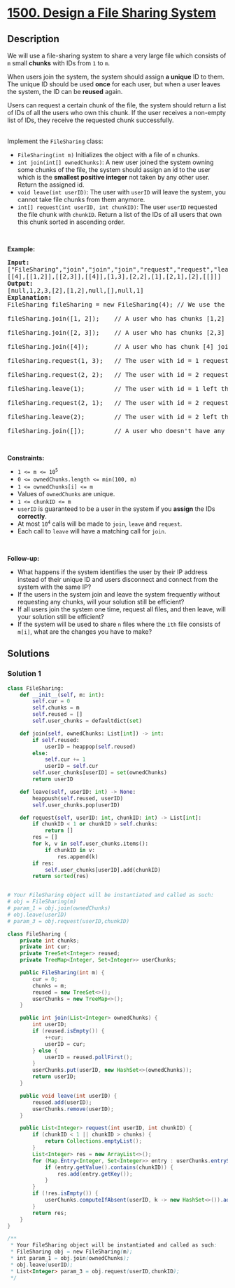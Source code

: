 # [1500. Design a File Sharing System](https://leetcode.com/problems/design-a-file-sharing-system)


## Description

<p>We will use a file-sharing system to share a very large file which consists of <code>m</code> small <b>chunks</b> with IDs from <code>1</code> to <code>m</code>.</p>

<p>When users join the system, the system should assign <b>a unique</b> ID to them. The unique ID should be used <b>once</b> for each user, but when a user leaves the system, the ID can be <b>reused</b> again.</p>

<p>Users can request a certain chunk of the file, the system should return a list of IDs of all the users who own this chunk. If the user receives a non-empty list of IDs, they receive the requested chunk successfully.</p>

<p><br />
Implement the <code>FileSharing</code> class:</p>

<ul>
	<li><code>FileSharing(int m)</code> Initializes the object with a file of <code>m</code> chunks.</li>
	<li><code>int join(int[] ownedChunks)</code>: A new user joined the system owning some chunks of the file, the system should assign an id to the user which is the <b>smallest positive integer</b> not taken by any other user. Return the assigned id.</li>
	<li><code>void leave(int userID)</code>: The user with <code>userID</code> will leave the system, you cannot take file chunks from them anymore.</li>
	<li><code>int[] request(int userID, int chunkID)</code>: The user <code>userID</code> requested the file chunk with <code>chunkID</code>. Return a list of the IDs of all users that own this chunk sorted in ascending order.</li>
</ul>

<p>&nbsp;</p>
<p><strong class="example">Example:</strong></p>

<pre>
<b>Input:</b>
[&quot;FileSharing&quot;,&quot;join&quot;,&quot;join&quot;,&quot;join&quot;,&quot;request&quot;,&quot;request&quot;,&quot;leave&quot;,&quot;request&quot;,&quot;leave&quot;,&quot;join&quot;]
[[4],[[1,2]],[[2,3]],[[4]],[1,3],[2,2],[1],[2,1],[2],[[]]]
<b>Output:</b>
[null,1,2,3,[2],[1,2],null,[],null,1]
<b>Explanation:</b>
FileSharing fileSharing = new FileSharing(4); // We use the system to share a file of 4 chunks.

fileSharing.join([1, 2]);    // A user who has chunks [1,2] joined the system, assign id = 1 to them and return 1.

fileSharing.join([2, 3]);    // A user who has chunks [2,3] joined the system, assign id = 2 to them and return 2.

fileSharing.join([4]);       // A user who has chunk [4] joined the system, assign id = 3 to them and return 3.

fileSharing.request(1, 3);   // The user with id = 1 requested the third file chunk, as only the user with id = 2 has the file, return [2] . Notice that user 1 now has chunks [1,2,3].

fileSharing.request(2, 2);   // The user with id = 2 requested the second file chunk, users with ids [1,2] have this chunk, thus we return [1,2].

fileSharing.leave(1);        // The user with id = 1 left the system, all the file chunks with them are no longer available for other users.

fileSharing.request(2, 1);   // The user with id = 2 requested the first file chunk, no one in the system has this chunk, we return empty list [].

fileSharing.leave(2);        // The user with id = 2 left the system.

fileSharing.join([]);        // A user who doesn&#39;t have any chunks joined the system, assign id = 1 to them and return 1. Notice that ids 1 and 2 are free and we can reuse them.
</pre>

<p>&nbsp;</p>
<p><strong>Constraints:</strong></p>

<ul>
	<li><code>1 &lt;= m &lt;= 10<sup>5</sup></code></li>
	<li><code>0 &lt;= ownedChunks.length &lt;= min(100, m)</code></li>
	<li><code>1 &lt;= ownedChunks[i] &lt;= m</code></li>
	<li>Values of <code>ownedChunks</code> are unique.</li>
	<li><code>1 &lt;= chunkID &lt;= m</code></li>
	<li><code>userID</code> is guaranteed to be a user in the system if you <strong>assign</strong> the IDs <strong>correctly</strong>.</li>
	<li>At most <code>10<sup>4</sup></code> calls will be made to <code>join</code>, <code>leave</code> and <code>request</code>.</li>
	<li>Each call to <code>leave</code> will have a matching call for <code>join</code>.</li>
</ul>

<p>&nbsp;</p>
<p><strong>Follow-up:</strong></p>

<ul>
	<li>What happens if the system identifies the user by their IP address instead of their unique ID and users disconnect and connect from the system with the same IP?</li>
	<li>If the users in the system join and leave the system frequently without requesting any chunks, will your solution still be efficient?</li>
	<li>If all users join the system one time, request all files, and then leave, will your solution still be efficient?</li>
	<li>If the system will be used to share <code>n</code> files where the <code>ith</code> file consists of <code>m[i]</code>, what are the changes you have to make?</li>
</ul>

## Solutions

### Solution 1

<!-- tabs:start -->

```python
class FileSharing:
    def __init__(self, m: int):
        self.cur = 0
        self.chunks = m
        self.reused = []
        self.user_chunks = defaultdict(set)

    def join(self, ownedChunks: List[int]) -> int:
        if self.reused:
            userID = heappop(self.reused)
        else:
            self.cur += 1
            userID = self.cur
        self.user_chunks[userID] = set(ownedChunks)
        return userID

    def leave(self, userID: int) -> None:
        heappush(self.reused, userID)
        self.user_chunks.pop(userID)

    def request(self, userID: int, chunkID: int) -> List[int]:
        if chunkID < 1 or chunkID > self.chunks:
            return []
        res = []
        for k, v in self.user_chunks.items():
            if chunkID in v:
                res.append(k)
        if res:
            self.user_chunks[userID].add(chunkID)
        return sorted(res)


# Your FileSharing object will be instantiated and called as such:
# obj = FileSharing(m)
# param_1 = obj.join(ownedChunks)
# obj.leave(userID)
# param_3 = obj.request(userID,chunkID)
```

```java
class FileSharing {
    private int chunks;
    private int cur;
    private TreeSet<Integer> reused;
    private TreeMap<Integer, Set<Integer>> userChunks;

    public FileSharing(int m) {
        cur = 0;
        chunks = m;
        reused = new TreeSet<>();
        userChunks = new TreeMap<>();
    }

    public int join(List<Integer> ownedChunks) {
        int userID;
        if (reused.isEmpty()) {
            ++cur;
            userID = cur;
        } else {
            userID = reused.pollFirst();
        }
        userChunks.put(userID, new HashSet<>(ownedChunks));
        return userID;
    }

    public void leave(int userID) {
        reused.add(userID);
        userChunks.remove(userID);
    }

    public List<Integer> request(int userID, int chunkID) {
        if (chunkID < 1 || chunkID > chunks) {
            return Collections.emptyList();
        }
        List<Integer> res = new ArrayList<>();
        for (Map.Entry<Integer, Set<Integer>> entry : userChunks.entrySet()) {
            if (entry.getValue().contains(chunkID)) {
                res.add(entry.getKey());
            }
        }
        if (!res.isEmpty()) {
            userChunks.computeIfAbsent(userID, k -> new HashSet<>()).add(chunkID);
        }
        return res;
    }
}

/**
 * Your FileSharing object will be instantiated and called as such:
 * FileSharing obj = new FileSharing(m);
 * int param_1 = obj.join(ownedChunks);
 * obj.leave(userID);
 * List<Integer> param_3 = obj.request(userID,chunkID);
 */
```

<!-- tabs:end -->

<!-- end -->
